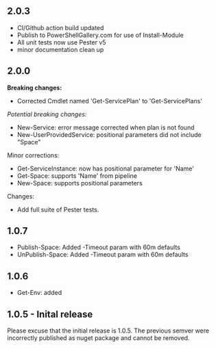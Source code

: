 ## 2.0.3

  - CI/Github action build updated
  - Publish to PowerShellGallery.com for use of Install-Module
  - All unit tests now use Pester v5
  - minor documentation clean up

## 2.0.0

__Breaking changes:__
- Corrected Cmdlet named 'Get-ServicePlan' to 'Get-ServicePlans'

_Potential breaking changes:_
- New-Service: error message corrected when plan is not found
- New-UserProvidedService: positional parameters did not include "Space"

Minor corrections:
- Get-ServiceInstance: now has positional parameter for 'Name'
- Get-Space: supports 'Name' from pipeline
- New-Space: supports positional parameters

Changes:
- Add full suite of Pester tests.

## 1.0.7

  - Publish-Space: Added -Timeout param with 60m defaults
  - UnPublish-Space: Added -Timeout param with 60m defaults

## 1.0.6

  - Get-Env: added

## 1.0.5 - Inital release

  Please excuse that the initial release is 1.0.5. The previous semver were incorrectly published as nuget package and cannot be removed.

